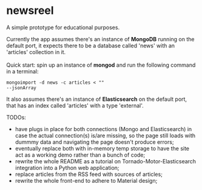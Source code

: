 # newsreel
A simple prototype for educational purposes.

Currently the app assumes there's an instance of <strong>MongoDB</strong> running on the default port, it expects there to be a database called 'news' with an 'articles' collection in it.
<br><br>Quick start: spin up an instance of <b>mongod</b> and run the following command in a terminal:

<code>mongoimport -d news -c articles < "<path to articles.json>" --jsonArray</code>

It also assumes there's an instance of <strong>Elasticsearch</strong> on the default port, that has an index called 'articles' with a type 'external'.

TODOs:
- have plugs in place for both connections (Mongo and Elasticsearch) in case the actual connection(s) is/are missing, so the page still loads with dummmy data and navigating the page doesn't produce errors;
- eventually replace both with in-memory temp storage to have the site act as a working demo rather than a bunch of code;
- rewrite the whole README as a tutorial on Tornado-Motor-Elasticsearch integration into a Python web application;
- replace articles from the RSS feed with sources of articles;
- rewrite the whole front-end to adhere to Material design;
